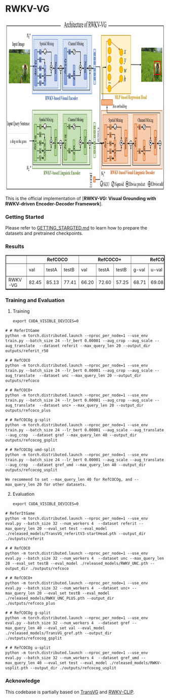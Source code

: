 # RWKV-VG
<p align="center"> <img src='docs/framework.png' align="center" height="540px"> </p>

This is the official implementation of [**RWKV-VG: Visual Grounding with RWKV-driven Encoder-Decoder Framework**]. 

### Getting Started

Please refer to [GETTING_STARGTED.md](docs/GETTING_STARTED.md) to learn how to prepare the datasets and pretrained checkpoints.

### Results

<table border="2">
    <thead>
        <tr>
            <th colspan=1> </th>
            <th colspan=3> &nbsp&nbsp&nbsp&nbsp&nbsp&nbsp&nbsp RefCOCO </th>
            <th colspan=3> &nbsp&nbsp&nbsp&nbsp&nbsp&nbsp&nbsp RefCOCO+</th>
            <th colspan=3> &nbsp&nbsp&nbsp&nbsp&nbsp&nbsp&nbsp RefCOCOg</th>
            <th colspan=2> ReferItGame</th>
        </tr>
    </thead>
    <tbody>
    <tr>    
            <td> </td>
            <td>val</td>
            <td>testA</td>
            <td>testB</td>
            <td>val</td>
            <td>testA</td>
            <td>testB</td>
            <td>g-val</td>
            <td>u-val</td>
            <td>u-test</td>
            <td>val</td>
            <td>test</td>
        </tr>
    </tbody>
    <tbody>
    <tr>
            <td> RWKV-VG </td>
            <td>82.45</td>
            <td>85.13</td>
            <td>77.41</td>
            <td>66.20</td>
            <td>72.60</td>
            <td>57.25</td>
            <td>68.71</td>
            <td>69.08</td>
            <td>69.85</td>
            <td>73.21</td>
            <td>70.95</td>
        </tr>
    </tbody>
</table>


### Training and Evaluation

1.  Training
    ```
    export CUDA_VISIBLE_DEVICES=0
```
# # ReferItGame
python -m torch.distributed.launch --nproc_per_node=1 --use_env train.py --batch_size 24 --lr_bert 0.00001 --aug_crop --aug_scale --aug_translate  --dataset referit --max_query_len 20 --output_dir outputs/referit_r50
```
```
# # RefCOCO
python -m torch.distributed.launch --nproc_per_node=1 --use_env train.py --batch_size 24 --lr_bert 0.00001 --aug_crop --aug_scale --aug_translate  --dataset unc --max_query_len 20 --output_dir outputs/refcoco 
```
```
# # RefCOCO+
python -m torch.distributed.launch --nproc_per_node=1 --use_env train.py --batch_size 24 --lr_bert 0.00001 --aug_crop --aug_scale --aug_translate  --dataset unc+ --max_query_len 20 --output_dir outputs/refcoco_plus
```
```
# # RefCOCOg g-split
python -m torch.distributed.launch --nproc_per_node=1 --use_env train.py --batch_size 24 --lr_bert 0.00001 --aug_scale --aug_translate --aug_crop  --dataset gref --max_query_len 40 --output_dir outputs/refcocog_gsplit
```
```
# # RefCOCOg umd-split
python -m torch.distributed.launch --nproc_per_node=1 --use_env train.py --batch_size 24 --lr_bert 0.00001 --aug_scale --aug_translate --aug_crop  --dataset gref_umd --max_query_len 40 --output_dir outputs/refcocog_usplit
```
    

    We recommend to set --max_query_len 40 for RefCOCOg, and --max_query_len 20 for other datasets. 
    

2.  Evaluation
    ```
    export CUDA_VISIBLE_DEVICES=0
```
# ReferItGame
python -m torch.distributed.launch --nproc_per_node=1 --use_env eval.py --batch_size 32 --num_workers 4  --dataset referit --max_query_len 20 --eval_set test --eval_model ./released_models/TransVG_referitV3-startHead.pth --output_dir ./outputs/referit
```
```
# # RefCOCO
python -m torch.distributed.launch --nproc_per_node=1 --use_env eval.py --batch_size 32 --num_workers 4  --dataset unc --max_query_len 20 --eval_set testB --eval_model ./released_models/RWKV_UNC.pth --output_dir ./outputs/refcoco
```
```
# # RefCOCO+
python -m torch.distributed.launch --nproc_per_node=1 --use_env eval.py --batch_size 32 --num_workers 4  --dataset unc+ --max_query_len 20 --eval_set testB --eval_model ./released_models/RWKV_UNC_PLUS.pth --output_dir ./outputs/refcoco_plus
```
```
# # RefCOCOg g-split
python -m torch.distributed.launch --nproc_per_node=1 --use_env eval.py --batch_size 32 --num_workers 4  --dataset gref --max_query_len 40 --eval_set val --eval_model ./released_models/TransVG_gref.pth --output_dir ./outputs/refcocog_gsplit
```
```
# # RefCOCOg u-split
python -m torch.distributed.launch --nproc_per_node=1 --use_env eval.py --batch_size 32 --num_workers 4  --dataset gref_umd --max_query_len 40 --eval_set test --eval_model ./released_models/RWKV-usplit.pth --output_dir ./outputs/refcocog_usplit
```
### Acknowledge
This codebase is partially based on [TransVG](https://github.com/djiajunustc/TransVG) and [RWKV-CLIP](https://github.com/deepglint/RWKV-CLIP).
